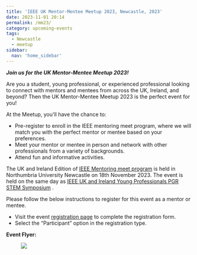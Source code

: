```yaml
---
title: 'IEEE UK Mentor-Mentee Meetup 2023, Newcastle, 2023'
date: 2023-11-01 20:14
permalink: /mm23/
category: upcoming-events
tags:
  - Newcastle
  - meetup
sidebar:
  nav: 'home_sidebar'
---
```


***Join us for the UK Mentor-Mentee Meetup 2023!***

Are you a student, young professional, or experienced professional looking to connect with mentors and mentees from across the UK, Ireland, and beyond? Then the UK Mentor-Mentee Meetup 2023 is the perfect event for you!

At the Meetup, you'll have the chance to:
- Pre-register to enroll in the IEEE mentoring meet program, where we will match you with the perfect mentor or mentee based on your preferences.
- Meet your mentor or mentee in person and network with other professionals from a variety of backgrounds.
- Attend fun and informative activities.


The UK and Ireland Edition of [IEEE Mentoring meet program](https://cmte.ieee.org/mentoring-meet/) is held in Northumbria University Newcastle on 18th November 2023. The event is held on the same day as [IEEE UK and Ireland Young Professionals PGR STEM Symposium](https://ieeeukiyp.org/4th_stem/) .

Please follow the below instructions to register for this event as a mentor or mentee.
- Visit the event [registration page](https://forms.gle/GZ946LrZcT1bFPPu9) to complete the registration form.
- Select the “Participant” option in the registration type.

**Event Flyer:**
<figure>
	<img src="/assets/images/2023_menmeetup/flyer_mm23.jpg">
</figure>

